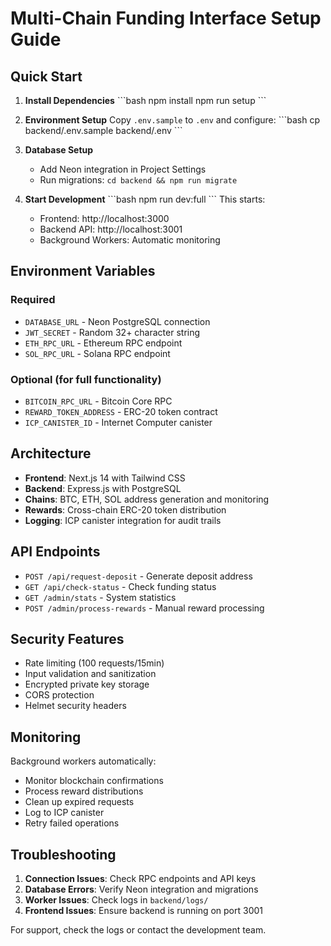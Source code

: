 # Multi-Chain Funding Interface Setup Guide

## Quick Start

1. **Install Dependencies**
   \`\`\`bash
   npm install
   npm run setup
   \`\`\`

2. **Environment Setup**
   Copy `.env.sample` to `.env` and configure:
   \`\`\`bash
   cp backend/.env.sample backend/.env
   \`\`\`

3. **Database Setup**
   - Add Neon integration in Project Settings
   - Run migrations: `cd backend && npm run migrate`

4. **Start Development**
   \`\`\`bash
   npm run dev:full
   \`\`\`
   This starts:
   - Frontend: http://localhost:3000
   - Backend API: http://localhost:3001
   - Background Workers: Automatic monitoring

## Environment Variables

### Required
- `DATABASE_URL` - Neon PostgreSQL connection
- `JWT_SECRET` - Random 32+ character string
- `ETH_RPC_URL` - Ethereum RPC endpoint
- `SOL_RPC_URL` - Solana RPC endpoint

### Optional (for full functionality)
- `BITCOIN_RPC_URL` - Bitcoin Core RPC
- `REWARD_TOKEN_ADDRESS` - ERC-20 token contract
- `ICP_CANISTER_ID` - Internet Computer canister

## Architecture

- **Frontend**: Next.js 14 with Tailwind CSS
- **Backend**: Express.js with PostgreSQL
- **Chains**: BTC, ETH, SOL address generation and monitoring
- **Rewards**: Cross-chain ERC-20 token distribution
- **Logging**: ICP canister integration for audit trails

## API Endpoints

- `POST /api/request-deposit` - Generate deposit address
- `GET /api/check-status` - Check funding status
- `GET /admin/stats` - System statistics
- `POST /admin/process-rewards` - Manual reward processing

## Security Features

- Rate limiting (100 requests/15min)
- Input validation and sanitization
- Encrypted private key storage
- CORS protection
- Helmet security headers

## Monitoring

Background workers automatically:
- Monitor blockchain confirmations
- Process reward distributions
- Clean up expired requests
- Log to ICP canister
- Retry failed operations

## Troubleshooting

1. **Connection Issues**: Check RPC endpoints and API keys
2. **Database Errors**: Verify Neon integration and migrations
3. **Worker Issues**: Check logs in `backend/logs/`
4. **Frontend Issues**: Ensure backend is running on port 3001

For support, check the logs or contact the development team.
